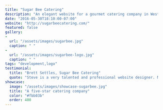 ```yaml
---
title: "Sugar Bee Catering"
description: "An elegant website for a gourmet catering company in Westchester, NY. This project involved the design and development of the website, in addition to a new logo."
date: "2016-05-30T18:10:00-07:00"
website: "http://sugarbeecatering.com/"
featured: false
gallery:
-
  url: "/assets/images/sugarbee.jpg"
  caption: " "
-
  url: "/assets/images/sugarbee-logo.jpg"
  caption: " "
tags: "development,logo"
testimonial:
  title: "Brett Settles, Sugar Bee Catering"
  quote: "Steve is a very talented and professional website designer. Not only was Steve easy to work with, but he is very passionate about what he does and was very excited to run with our ideas. Steve always responded as soon as possible and went out of his way to meet last minute deadlines. I would recommend him for any web design job and plan on using him for our future needs."
showcase:
  image: "/assets/images/showcase-sugarbee.jpg"
  title: "A five-star catering company"
  color: "#fbb03b"
  order: 400
---
```

